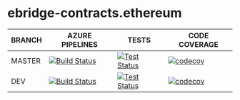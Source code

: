 # ebridge-contracts.ethereum

BRANCH | AZURE PIPELINES                                                                                                                                                                                              | TESTS                                                                                                                                                                            | CODE COVERAGE
-------|--------------------------------------------------------------------------------------------------------------------------------------------------------------------------------------------------------------|----------------------------------------------------------------------------------------------------------------------------------------------------------------------------------|--------------
MASTER   | [![Build Status](https://dev.azure.com/eBridgeCrosschain/ebridge-contracts.etheruem/_apis/build/status/eBridgeCrosschain.ebridge-contracts.etheruem?branchName=master)](https://dev.azure.com/eBridgeCrosschain/ebridge-contracts.etheruem/_build/latest?definitionId=3&branchName=master) | [![Test Status](https://img.shields.io/azure-devops/tests/eBridgeCrosschain/ebridge-contracts.etheruem/3/master)](https://dev.azure.com/eBridgeCrosschain/ebridge-contracts.ethereum/_build/latest?definitionId=3&branchName=master) | [![codecov](https://codecov.io/gh/eBridgeCrosschain/ebridge-contracts.ethereum/branch/master/graph/badge.svg?token=N0ADSUJ1LT)](https://codecov.io/gh/eBridgeCrosschain/ebridge-contracts.etheruem)
DEV    | [![Build Status](https://dev.azure.com/eBridgeCrosschain/ebridge-contracts.etheruem/_apis/build/status/eBridgeCrosschain.ebridge-contracts.etheruem?branchName=dev)](https://dev.azure.com/eBridgeCrosschain/ebridge-contracts.etheruem/_build/latest?definitionId=3&branchName=dev)   | [![Test Status](https://img.shields.io/azure-devops/tests/eBridgeCrosschain/ebridge-contracts.etheruem/3/dev)](https://dev.azure.com/eBridgeCrosschain/ebridge-contracts.etheruem/_build/latest?definitionId=3&branchName=dev)   | [![codecov](https://codecov.io/gh/eBridgeCrosschain/ebridge-contracts.etheruem/branch/dev/graph/badge.svg?token=N0ADSUJ1LT)](https://codecov.io/gh/eBridgeCrosschain/ebridge-contracts.etheruem)